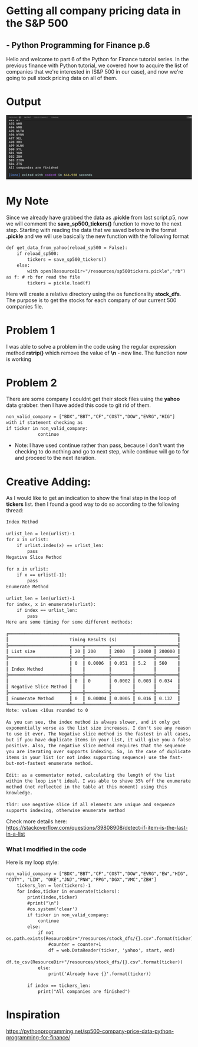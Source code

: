 # Getting all company pricing data in the S&P 500
## - Python Programming for Finance p.6
Hello and welcome to part 6 of the Python for Finance tutorial series. In the previous finance with Python tutorial, we covered how to acquire the list of companies that we're interested in (S&P 500 in our case), and now we're going to pull stock pricing data on all of them.

# Output
![](./output_graphs/P6-1.png)
# My Note
Since we already have grabbed the data as **.pickle** from last script.p5, now we will comment the **save_sp500_tickers()** function to move to the next step.
Starting with reading the data that we saved before in the format **.pickle** and we will use basically the new function with the following format

```
def get_data_from_yahoo(reload_sp500 = False):
    if reload_sp500:
        tickers = save_sp500_tickers()
    else:
        with open(ResourceDir+"/resources/sp500tickers.pickle","rb") as f: # rb for read the file
        tickers = pickle.load(f)
```
Here will create a relative directory using the os functionality **stock_dfs**. The purpose is to get the stocks for each company of our current 500 companies file.

# Problem 1
I was able to solve a problem in the code using the regular expression method **rstrip()** which remove the value of **\n** - new line. The function now is working

# Problem 2

There are some company I couldnt get their stock files using the **yahoo** data grabber. then I have added this code to git rid of them.
```
non_valid_company = ["BDX","BBT","CF","COST","DOW","EVRG","HIG"]
with if statement checking as
if ticker in non_valid_company:
            continue

```
* Note: I have used continue rather than pass, because I don't want the checking to do nothing and go to next step, while continue will go to for and proceed to the next iteration.


# Creative Adding:
As I would like to get an indication to show the final step in the loop of **tickers** list. then I found a good way to do so according to the following thread:

```
Index Method

urlist_len = len(urlist)-1
for x in urlist:
    if urlist.index(x) == urlist_len:
        pass
Negative Slice Method

for x in urlist:
    if x == urlist[-1]:
        pass
Enumerate Method

urlist_len = len(urlist)-1
for index, x in enumerate(urlist):
    if index == urlist_len:
        pass
Here are some timing for some different methods:

╔════════════════════════════════════════════════════════════════╗
║                       Timing Results (s)                       ║
╠═══════════════════════╦════╦═════════╦════════╦═══════╦════════╣
║ List size             ║ 20 ║ 200     ║ 2000   ║ 20000 ║ 200000 ║
╠═══════════════════════╬════╬═════════╬════════╬═══════╬════════╣
║                       ║ 0  ║ 0.0006  ║ 0.051  ║ 5.2   ║ 560    ║
║ Index Method          ║    ║         ║        ║       ║        ║
╠═══════════════════════╬════╬═════════╬════════╬═══════╬════════╣
║                       ║ 0  ║ 0       ║ 0.0002 ║ 0.003 ║ 0.034  ║
║ Negative Slice Method ║    ║         ║        ║       ║        ║
╠═══════════════════════╬════╬═════════╬════════╬═══════╬════════╣
║ Enumerate Method      ║ 0  ║ 0.00004 ║ 0.0005 ║ 0.016 ║ 0.137  ║
╚═══════════════════════╩════╩═════════╩════════╩═══════╩════════╝
Note: values <10us rounded to 0

As you can see, the index method is always slower, and it only get exponentially worse as the list size increases. I don't see any reason to use it ever. The Negative slice method is the fastest in all cases, but if you have duplicate items in your list, it will give you a false positive. Also, the negative slice method requires that the sequence you are iterating over supports indexing. So, in the case of duplicate items in your list (or not index supporting sequence) use the fast-but-not-fastest enumerate method.

Edit: as a commentator noted, calculating the length of the list within the loop isn't ideal. I was able to shave 35% off the enumerate method (not reflected in the table at this moment) using this knowledge.

tldr: use negative slice if all elements are unique and sequence supports indexing, otherwise enumerate method
```
Check more details here:
https://stackoverflow.com/questions/39808908/detect-if-item-is-the-last-in-a-list

### What I modified in the code
Here is my loop style:

```
non_valid_company = ["BDX","BBT","CF","COST","DOW","EVRG","EW","HIG", "COTY", "LIN", "OKE","JNJ","PNW","PPG","DGX","VMC","ZBH"]
    tickers_len = len(tickers)-1
    for index,ticker in enumerate(tickers):
        print(index,ticker)
        #print("\n")
        #os.system('clear')
        if ticker in non_valid_company:
            continue
        else:
            if not os.path.exists(ResourceDir+"/resources/stock_dfs/{}.csv".format(ticker)):
                #counter = counter+1
                df = web.DataReader(ticker, 'yahoo', start, end)
                df.to_csv(ResourceDir+"/resources/stock_dfs/{}.csv".format(ticker))
            else:
                print('Already have {}'.format(ticker))

        if index == tickers_len:
            print("All companies are finished")
```
# Inspiration

https://pythonprogramming.net/sp500-company-price-data-python-programming-for-finance/
